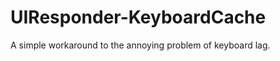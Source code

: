UIResponder-KeyboardCache
=========================

A simple workaround to the annoying problem of keyboard lag.